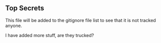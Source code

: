 ## Top Secrets
This file will be added to the gitignore file list to see that it is not tracked anyone.

I have added more stuff, are they trucked?
